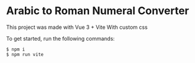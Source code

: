 # Arabic to Roman Numeral Converter

This project was made with Vue 3 + Vite With custom css

To get started, run the following commands:
```
$ npm i
$ npm run vite
```